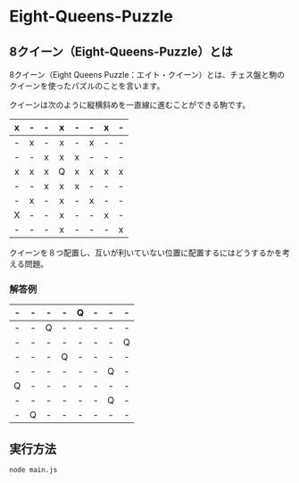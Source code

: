 # Eight-Queens-Puzzle

## 8クイーン（Eight-Queens-Puzzle）とは

8クイーン（Eight Queens Puzzle：エイト・クイーン）とは、チェス盤と駒のクイーンを使ったパズルのことを言います。

クイーンは次のように縦横斜めを一直線に進むことができる駒です。

|  x  |  -  |  -  |  x  |  -  |  -  |  x  |  -  |
|:---:|:---:|:---:|:---:|:---:|:---:|:---:|:---:|
|  -  |  x  |  -  |  x  |  -  |  x  |  -  |  -  |
|  -  |  -  |  x  |  x  |  x  |  -  |  -  |  -  |
|  x  |  x  |  x  |  Q  |  x  |  x  |  x  |  x  |
|  -  |  -  |  x  |  x  |  x  |  -  |  -  |  -  |
|  -  |  x  |  -  |  x  |  -  |  x  |  -  |  -  |
|  X  |  -  |  -  |  x  |  -  |  -  |  x  |  -  |
|  -  |  -  |  -  |  x  |  -  |  -  |  -  |  x  |

クイーンを８つ配置し、互いが利いていない位置に配置するにはどうするかを考える問題。

### 解答例
|  -  |  -  |  -  |  -  |  Q  |  -  |  -  |  -  |
|:---:|:---:|:---:|:---:|:---:|:---:|:---:|:---:|
|  -  |  -  |  Q  |  -  |  -  |  -  |  -  |  -  |
|  -  |  -  |  -  |  -  |  -  |  -  |  -  |  Q  |
|  -  |  -  |  -  |  Q  |  -  |  -  |  -  |  -  |
|  -  |  -  |  -  |  -  |  -  |  -  |  Q  |  -  |
|  Q  |  -  |  -  |  -  |  -  |  -  |  -  |  -  |
|  -  |  -  |  -  |  -  |  -  |  -  |  Q  |  -  |
|  -  |  Q  |  -  |  -  |  -  |  -  |  -  |  -  |

## 実行方法
```
node main.js
```